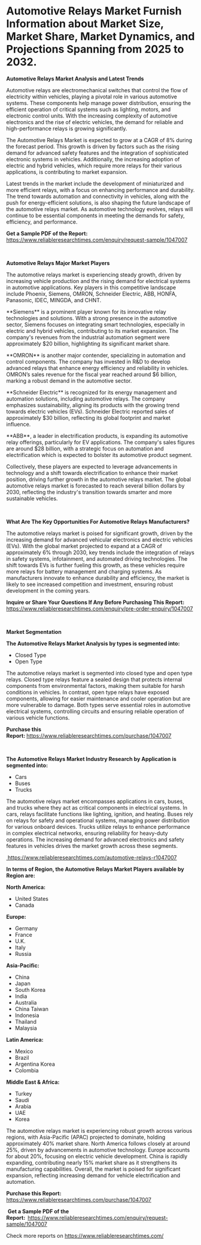 <p><h1>Automotive Relays Market Furnish Information about Market Size, Market Share, Market Dynamics, and Projections Spanning from 2025 to 2032.</h1></p><p><strong>Automotive Relays Market Analysis and Latest Trends</strong></p>
<p><p>Automotive relays are electromechanical switches that control the flow of electricity within vehicles, playing a pivotal role in various automotive systems. These components help manage power distribution, ensuring the efficient operation of critical systems such as lighting, motors, and electronic control units. With the increasing complexity of automotive electronics and the rise of electric vehicles, the demand for reliable and high-performance relays is growing significantly.</p><p>The Automotive Relays Market is expected to grow at a CAGR of 8% during the forecast period. This growth is driven by factors such as the rising demand for advanced safety features and the integration of sophisticated electronic systems in vehicles. Additionally, the increasing adoption of electric and hybrid vehicles, which require more relays for their various applications, is contributing to market expansion. </p><p>Latest trends in the market include the development of miniaturized and more efficient relays, with a focus on enhancing performance and durability. The trend towards automation and connectivity in vehicles, along with the push for energy-efficient solutions, is also shaping the future landscape of the automotive relays market. As automotive technology evolves, relays will continue to be essential components in meeting the demands for safety, efficiency, and performance.</p></p>
<p><strong>Get a Sample PDF of the Report:&nbsp;</strong> <a href="https://www.reliableresearchtimes.com/enquiry/request-sample/1047007?utm_campaign=3033&utm_medium=2&utm_source=Github&utm_content=ia&utm_term=22032025&utm_id=automotive-relays">https://www.reliableresearchtimes.com/enquiry/request-sample/1047007</a></p>
<p>&nbsp;</p>
<p><strong>Automotive Relays Major Market Players</strong></p>
<p><p>The automotive relays market is experiencing steady growth, driven by increasing vehicle production and the rising demand for electrical systems in automotive applications. Key players in this competitive landscape include Phoenix, Siemens, OMRON, Schneider Electric, ABB, HONFA, Panasonic, IDEC, MINGDA, and CHNT.</p><p>**Siemens** is a prominent player known for its innovative relay technologies and solutions. With a strong presence in the automotive sector, Siemens focuses on integrating smart technologies, especially in electric and hybrid vehicles, contributing to its market expansion. The company's revenues from the industrial automation segment were approximately $20 billion, highlighting its significant market share.</p><p>**OMRON** is another major contender, specializing in automation and control components. The company has invested in R&D to develop advanced relays that enhance energy efficiency and reliability in vehicles. OMRON’s sales revenue for the fiscal year reached around $6 billion, marking a robust demand in the automotive sector.</p><p>**Schneider Electric** is recognized for its energy management and automation solutions, including automotive relays. The company emphasizes sustainability, aligning its products with the growing trend towards electric vehicles (EVs). Schneider Electric reported sales of approximately $30 billion, reflecting its global footprint and market influence.</p><p>**ABB**, a leader in electrification products, is expanding its automotive relay offerings, particularly for EV applications. The company's sales figures are around $28 billion, with a strategic focus on automation and electrification which is expected to bolster its automotive product segment.</p><p>Collectively, these players are expected to leverage advancements in technology and a shift towards electrification to enhance their market position, driving further growth in the automotive relays market. The global automotive relays market is forecasted to reach several billion dollars by 2030, reflecting the industry's transition towards smarter and more sustainable vehicles.</p></p>
<p>&nbsp;</p>
<p><strong>What Are The Key Opportunities For Automotive Relays Manufacturers?</strong></p>
<p><p>The automotive relays market is poised for significant growth, driven by the increasing demand for advanced vehicular electronics and electric vehicles (EVs). With the global market projected to expand at a CAGR of approximately 6% through 2030, key trends include the integration of relays in safety systems, infotainment, and automated driving technologies. The shift towards EVs is further fueling this growth, as these vehicles require more relays for battery management and charging systems. As manufacturers innovate to enhance durability and efficiency, the market is likely to see increased competition and investment, ensuring robust development in the coming years.</p></p>
<p><strong>Inquire or Share Your Questions If Any Before Purchasing This Report:</strong> <a href="https://www.reliableresearchtimes.com/enquiry/pre-order-enquiry/1047007?utm_campaign=3033&utm_medium=2&utm_source=Github&utm_content=ia&utm_term=22032025&utm_id=automotive-relays">https://www.reliableresearchtimes.com/enquiry/pre-order-enquiry/1047007</a></p>
<p>&nbsp;</p>
<p><strong>Market Segmentation</strong></p>
<p><strong>The Automotive Relays Market Analysis by types is segmented into:</strong></p>
<p><ul><li>Closed Type</li><li>Open Type</li></ul></p>
<p><p>The automotive relays market is segmented into closed type and open type relays. Closed type relays feature a sealed design that protects internal components from environmental factors, making them suitable for harsh conditions in vehicles. In contrast, open type relays have exposed components, allowing for easier maintenance and cooler operation but are more vulnerable to damage. Both types serve essential roles in automotive electrical systems, controlling circuits and ensuring reliable operation of various vehicle functions.</p></p>
<p><strong>Purchase this Report:&nbsp;</strong><a href="https://www.reliableresearchtimes.com/purchase/1047007?utm_campaign=3033&utm_medium=2&utm_source=Github&utm_content=ia&utm_term=22032025&utm_id=automotive-relays">https://www.reliableresearchtimes.com/purchase/1047007</a></p>
<p>&nbsp;</p>
<p><strong>The Automotive Relays Market Industry Research by Application is segmented into:</strong></p>
<p><ul><li>Cars</li><li>Buses</li><li>Trucks</li></ul></p>
<p><p>The automotive relays market encompasses applications in cars, buses, and trucks where they act as critical components in electrical systems. In cars, relays facilitate functions like lighting, ignition, and heating. Buses rely on relays for safety and operational systems, managing power distribution for various onboard devices. Trucks utilize relays to enhance performance in complex electrical networks, ensuring reliability for heavy-duty operations. The increasing demand for advanced electronics and safety features in vehicles drives the market growth across these segments.</p></p>
<p><a href="https://www.reliableresearchtimes.com/automotive-relays-r1047007?utm_campaign=3033&utm_medium=2&utm_source=Github&utm_content=ia&utm_term=22032025&utm_id=automotive-relays">&nbsp;https://www.reliableresearchtimes.com/automotive-relays-r1047007</a></p>
<p><strong>In terms of Region, the Automotive Relays Market Players available by Region are:</strong></p>
<p>
    <p> <strong> North America: </strong>
        <ul>
            <li>United States</li>
            <li>Canada</li>
        </ul>
        </p> 
    <p> <strong> Europe: </strong>
        <ul>
            <li>Germany</li>
            <li>France</li>
            <li>U.K.</li>
            <li>Italy</li>
            <li>Russia</li>
        </ul>
        </p> 
    <p> <strong> Asia-Pacific: </strong>
        <ul>
            <li>China</li>
            <li>Japan</li>
            <li>South Korea</li>
            <li>India</li>
            <li>Australia</li>
            <li>China Taiwan</li>
            <li>Indonesia</li>
            <li>Thailand</li>
            <li>Malaysia</li>
        </ul>
        </p> 
    <p> <strong> Latin America: </strong>
        <ul>
            <li>Mexico</li>
            <li>Brazil</li>
            <li>Argentina Korea</li>
            <li>Colombia</li>
        </ul>
        </p> 
    <p> <strong> Middle East & Africa: </strong>
        <ul>
            <li>Turkey</li>
            <li>Saudi</li>
            <li>Arabia</li>
            <li>UAE</li>
            <li>Korea</li>
        </ul>
    </p>
    </p>
<p><p>The automotive relays market is experiencing robust growth across various regions, with Asia-Pacific (APAC) projected to dominate, holding approximately 40% market share. North America follows closely at around 25%, driven by advancements in automotive technology. Europe accounts for about 20%, focusing on electric vehicle development. China is rapidly expanding, contributing nearly 15% market share as it strengthens its manufacturing capabilities. Overall, the market is poised for significant expansion, reflecting increasing demand for vehicle electrification and automation.</p></p>
<p><strong>Purchase this Report: </strong><a href="https://www.reliableresearchtimes.com/purchase/1047007?utm_campaign=3033&utm_medium=2&utm_source=Github&utm_content=ia&utm_term=22032025&utm_id=automotive-relays">https://www.reliableresearchtimes.com/purchase/1047007</a></p>
<p>&nbsp;<strong>Get a Sample PDF of the Report:&nbsp;&nbsp;</strong><a href="https://www.reliableresearchtimes.com/enquiry/request-sample/1047007?utm_campaign=3033&utm_medium=2&utm_source=Github&utm_content=ia&utm_term=22032025&utm_id=automotive-relays">https://www.reliableresearchtimes.com/enquiry/request-sample/1047007</a></p>
<p><strong></strong></p>
<p>Check more reports on <a href="https://www.reliableresearchtimes.com/?utm_campaign=3033&utm_medium=2&utm_source=Github&utm_content=ia&utm_term=22032025&utm_id=automotive-relays">https://www.reliableresearchtimes.com/</a></p>